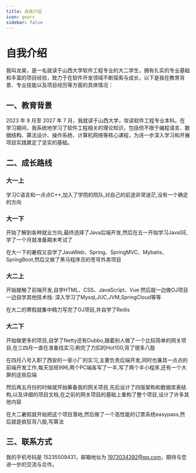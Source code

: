 ```yaml
---
title: 自我介绍
icon: gears
sidebar: false
---
```


# 自我介绍

我叫龙昊，是一名就读于山西大学软件工程专业的大二学生，拥有扎实的专业基础和丰富的项目经验，致力于在软件开发领域不断探索与成长，以下是我在教育背景、专业技能以及项目经历等方面的具体情况：

## 一、教育背景

2023 年 9 月至 2027 年 7 月，我就读于山西大学，攻读软件工程专业本科。在学习期间，我系统地学习了软件工程相关的理论知识，包括但不限于编程语言、数据结构、算法设计、操作系统、计算机网络等核心课程，为进一步深入学习和开展项目实践奠定了坚实的基础。

## 二、成长路线

### 大一上

学习C语言和一点点C++,加入了学院的院队,对自己的前途非常迷茫,没有一个确定的方向

### 大一下

开始了解到各种就业方向,最终选择了Java后端开发,然后在五一开始学习JavaSE,学了一个月就准备期末考试了

在大一下的暑假又自学了JavaWeb、Spring、SpringMVC、Mybatis、SpringBoot,然后又做了黑马程序员的苍穹外卖项目

### 大二上

开始接触了前端开发,自学HTML、CSS、JavaScript、Vue
然后就一边做OJ项目一边自学其他技术栈: 深入学习了Mysql,JUC,JVM,SpringCloud等等

在大二的寒假就集中精力写完了OJ项目,并自学了Redis

### 大二下

开始做更多的项目,自学了Netty还有Dubbo,跟着别人做了一个比较简单的网关项目,在三四月一直在准备找实习:刷完了力扣的Hot100,背了很多八股

在四月八号入职了西安的一家小厂的实习,主要负责后端开发,同时也兼具一点点的前端开发工作,每天加班996,两个PC端各写了一半,写了两个半小程序,还有一个大屏的这些后端

然后再五月份的时候就开始筹备我的网关项目,先后设计了四版架构和数据库表结构,以及详细的项目文档,在之前的网关项目的基础上重构了整个项目,设计了许多其他内容

在大二暑假就开始把这个项目落地,然后做了一个高性能的订票系统easypass,然后就是疯狂背八股,写算法

## 三、联系方式

我的手机号码是 15235509431，邮箱地址为 1973034392@qq.com，期待与您进一步的交流与合作。
